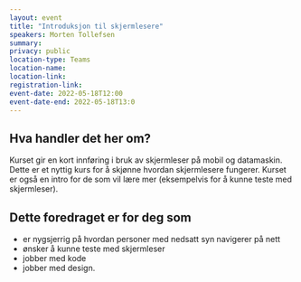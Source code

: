 ```yaml
---
layout: event
title: "Introduksjon til skjermlesere"
speakers: Morten Tollefsen
summary:
privacy: public
location-type: Teams
location-name:
location-link:
registration-link:
event-date: 2022-05-18T12:00
event-date-end: 2022-05-18T13:0
---
```

## Hva handler det her om?
Kurset gir en kort innføring i bruk av skjermleser på mobil og datamaskin. Dette er et nyttig kurs for å skjønne hvordan skjermlesere fungerer. Kurset er også en intro for de som vil lære mer (eksempelvis for å kunne teste med skjermleser). 

## Dette foredraget er for deg som
- er nygsjerrig på hvordan personer med nedsatt syn navigerer på nett
- ønsker å kunne teste med skjermleser
- jobber med kode
- jobber med design.
